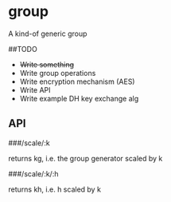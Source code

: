 # group
A kind-of generic group

##TODO

- ~~Write something~~
- Write group operations
- Write encryption mechanism (AES)
- Write API
- Write example DH key exchange alg

## API

###/scale/:k

returns kg, i.e. the group generator scaled by k

###/scale/:k/:h

returns kh, i.e. h scaled by k
